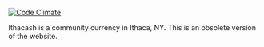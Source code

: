 [![Code Climate][1]][2]

Ithacash is a community currency in Ithaca, NY. This is an obsolete version of the website.

[1]: https://codeclimate.com/github/patientdev/ithacash/badges/gpa.svg
[2]: https://codeclimate.com/github/patientdev/ithacash
